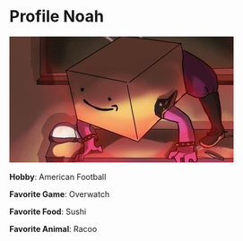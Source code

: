 # Profile Noah
![](/docs/images/VwAcePXhIeFrBXo-1600x900-noPad.jpg)

**Hobby**: American Football

**Favorite Game**: Overwatch

**Favorite Food**: Sushi

**Favorite Animal**: Racoo